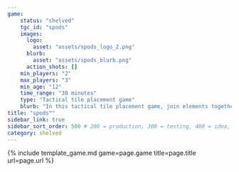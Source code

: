 ```yaml
---
game:
    status: "shelved"
    tgc_id: "spods"
    images:
      logo:
        asset: "assets/spods_logo_2.png"
      blurb:
        asset: "assets/spods_blurb.png"
      action_shots: []
    min_players: "2"
    max_players: "3"
    min_age: "12"
    time_range: "30 minutes"
    type: "Tactical tile placement game"
    blurb: "In this tactical tile placement game, join elements together from different tiles to form chains.  Keep track of your longest chain from each element - and then, at the end of the game, whoever has the longest "short" chain wins."
title: "spods™"
sidebar_link: true
sidebar_sort_order: 500 # 200 = production, 300 = testing, 400 = idea, 500 = shelved
category: shelved
---
```

{% include template_game.md game=page.game title=page.title url=page.url %}
